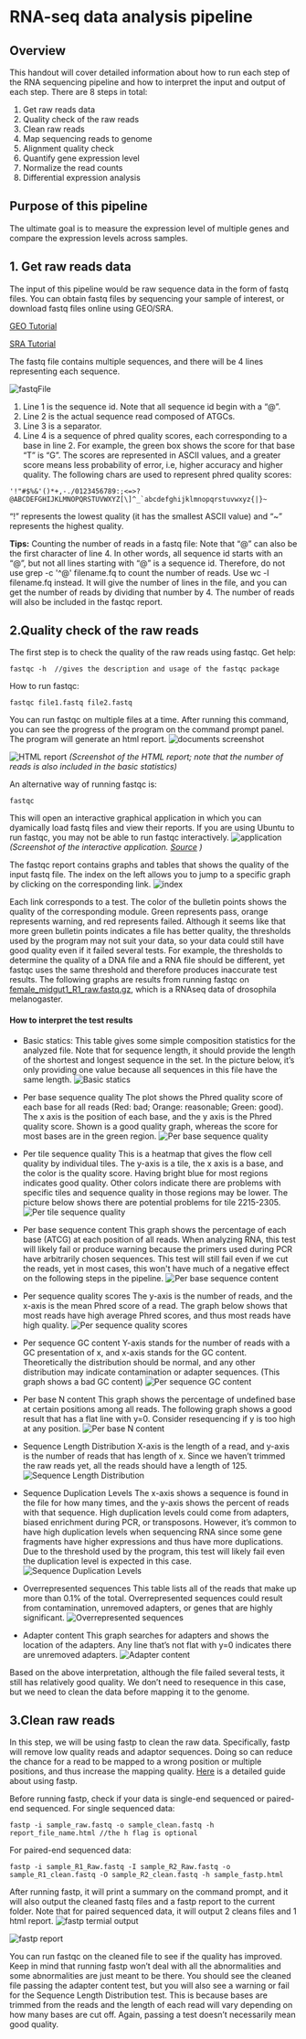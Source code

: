 # RNA-seq data analysis pipeline

## Overview
This handout will cover detailed information about how to run each step of the RNA sequencing pipeline and how to interpret the input and output of each step. There are 8 steps in total:
1. Get raw reads data
2. Quality check of the raw reads
3. Clean raw reads
4. Map sequencing reads to genome
5. Alignment quality check
6. Quantify gene expression level
7. Normalize the read counts
8. Differential expression analysis


## Purpose of this pipeline

The ultimate goal is to measure the expression level of multiple genes and compare the expression levels across samples.

## 1. Get raw reads data
The input of this pipeline would be raw sequence data in the form of fastq files. You can obtain fastq files by sequencing your sample of interest, or download fastq files online using GEO/SRA.

[GEO Tutorial](https://www.imm.ox.ac.uk/files/ccb/downloading_fastq_geo)

[SRA Tutorial](https://www.youtube.com/watch?v=JvifigTF4yY)

The fastq file contains multiple sequences, and there will be 4 lines representing each sequence.

![fastqFile](https://github.com/ZhiyiZhu0226/BENG183/blob/main/fastq.PNG)
1) Line 1 is the sequence id. Note that all sequence id begin with a “@”.
2) Line 2 is the actual sequence read composed of ATGCs.
3) Line 3 is a separator.
4) Line 4 is a sequence of phred quality scores, each corresponding to a base in line 2. For example, the green box shows the score for that base “T” is “G”. The scores are represented in ASCII values, and a greater score means less probability of error, i.e, higher accuracy and higher quality.
The following chars are used to represent phred quality scores:

 ``'!"#$%&'()*+,-./0123456789:;<=>?@ABCDEFGHIJKLMNOPQRSTUVWXYZ[\]^_`abcdefghijklmnopqrstuvwxyz{|}~``

“!” represents the lowest quality (it has the smallest ASCII value) and “~” represents the highest quality.

**Tips:**
Counting the number of reads in a fastq file: Note that “@” can also be the first character of line 4. In other words, all sequence id starts with an “@”, but not all lines starting with “@” is a sequence id. Therefore, do not use grep -c '^@' filename.fq to count the number of reads. Use wc -l filename.fq instead. It will give the number of lines in the file, and you can get the number of reads by dividing that number by 4. The number of reads will also be included in the fastqc report.

## 2.Quality check of the raw reads
The first step is to check the quality of the raw reads using fastqc.
Get help:

`fastqc -h	//gives the description and usage of the fastqc package`

How to run fastqc:

`fastqc file1.fastq file2.fastq`

You can run fastqc on multiple files at a time. After running this command, you can see the progress of the program on the command prompt panel. The program will generate an html report.
![documents screenshot](https://github.com/ZhiyiZhu0226/BENG183/blob/main/html%20report.PNG?raw=true)

![HTML report](https://github.com/ZhiyiZhu0226/BENG183/blob/main/fastqc-command%20line.PNG?raw=true)
_(Screenshot of the HTML report; note that the number of reads is also included in the basic statistics)_

An alternative way of running fastqc is:

`fastqc`

This will open an interactive graphical application in which you can dyamically load fastq files and view their reports. If you are using Ubuntu to run fastqc, you may not be able to run fastqc interactively.
![application](https://github.com/ZhiyiZhu0226/BENG183/blob/main/fastqc-interactive.png?raw=true)
_(Screenshot of the interactive application. [Source](https://www.bioinformatics.babraham.ac.uk/projects/fastqc/
) )_

The fastqc report contains graphs and tables that shows the quality of the input fastq file. The index on the left allows you to jump to a specific graph by clicking on the corresponding link.
![index](https://github.com/ZhiyiZhu0226/BENG183/blob/main/fastqc%20index.PNG?raw=true)

Each link corresponds to a test. The color of the bulletin points shows the quality of the corresponding module. Green represents pass, orange represents warning, and red represents failed. Although it seems like that more green bulletin points indicates a file has better quality, the thresholds used by the program may not suit your data, so your data could still have good quality even if it failed several tests. For example, the thresholds to determine the quality of a DNA file and a RNA file should be different, yet fastqc uses the same threshold and therefore produces inaccurate test results.
The following graphs are results from running fastqc on [female_midgut1_R1_raw.fastq.gz](http://sysbio.ucsd.edu/public/wenxingzhao/CourseFall2019/DS_raw/female_midgut1_R1_raw.fastq.gz), which is a RNAseq data of drosophila melanogaster.

#### How to interpret the test results
- Basic statics:
This table gives some simple composition statistics for the analyzed file. Note that for sequence length, it should provide the length of the shortest and longest sequence in the set. In the picture below, it’s only providing one value because all sequences in this file have the same length.
![Basic statics](https://github.com/ZhiyiZhu0226/BENG183/blob/main/basic%20statistics.PNG?raw=true)

- Per base sequence quality
The plot shows the Phred quality score of each base for all reads (Red: bad; Orange: reasonable; Green: good). The x axis is the position of each base, and the y axis is the Phred quality score. Shown is a good quality graph, whereas the score for most bases are in the green region.
![Per base sequence quality](https://github.com/ZhiyiZhu0226/BENG183/blob/main/Per%20base%20sequence%20quality.png?raw=true)

- Per tile sequence quality
This is a heatmap that gives the flow cell quality by individual tiles. The y-axis is a tile, the x axis is a base, and the color is the quality score. Having bright blue for most regions indicates good quality. Other colors indicate there are problems with specific tiles and sequence quality in those regions may be lower. The picture below shows there are potential problems for tile 2215-2305.
![Per tile sequence quality](https://github.com/ZhiyiZhu0226/BENG183/blob/main/Per%20tile%20sequence%20quality.png?raw=true)

- Per base sequence content
This graph shows the percentage of each base (ATCG) at each position of all reads. When analyzing RNA, this test will likely fail or produce warning because the primers used during PCR have arbitrarily chosen sequences. This test will still fail even if we cut the reads, yet in most cases, this won't have much of a negative effect on the following steps in the pipeline.
![Per base sequence content](https://github.com/ZhiyiZhu0226/BENG183/blob/main/Per%20base%20sequence%20content.png?raw=true)

- Per sequence quality scores
The y-axis is the number of reads, and the x-axis is the mean Phred score of a read. The graph below shows that most reads have high average Phred scores, and thus most reads have high quality.
![Per sequence quality scores](https://github.com/ZhiyiZhu0226/BENG183/blob/main/Per%20sequence%20quality%20scores.png?raw=true)

- Per sequence GC content
Y-axis stands for the number of reads with a GC presentation of x, and x-axis stands for the GC content. Theoretically the distribution should be normal, and any other distribution may indicate contamination or adapter sequences. (This graph shows a bad GC content)
![Per sequence GC content](https://github.com/ZhiyiZhu0226/BENG183/blob/main/Per%20sequence%20GC%20content.png?raw=true)

- Per base N content
This graph shows the percentage of undefined base at certain positions among all reads. The following graph shows a good result that has a flat line with y=0. Consider resequencing if y is too high at any position.
![Per base N content](https://github.com/ZhiyiZhu0226/BENG183/blob/main/Per%20base%20N%20content.png?raw=true)

- Sequence Length Distribution
X-axis is the length of a read, and y-axis is the number of reads that has length of x. Since we haven’t trimmed the raw reads yet, all the reads should have a length of 125.
![Sequence Length Distribution](https://github.com/ZhiyiZhu0226/BENG183/blob/main/Sequence%20Length%20Distribution.png?raw=true)

- Sequence Duplication Levels
The x-axis shows a sequence is found in the file for how many times, and the y-axis shows the percent of reads with that sequence. High duplication levels could come from adapters, biased enrichment during PCR, or transposons. However, it’s common to have high duplication levels when sequencing RNA since some gene fragments have higher expressions and thus have more duplications. Due to the threshold used by the program, this test will likely fail even the duplication level is expected in this case.
![Sequence Duplication Levels](https://github.com/ZhiyiZhu0226/BENG183/blob/main/sequence%20duplication%20levels.png?raw=true)

- Overrepresented sequences
This table lists all of the reads that make up more than 0.1% of the total. Overrepresented sequences could result from contamination, unremoved adapters, or genes that are highly significant.
![Overrepresented sequences](https://github.com/ZhiyiZhu0226/BENG183/blob/main/overrepresented%20sequences.PNG?raw=true)

- Adapter content
This graph searches for adapters and shows the location of the adapters. Any line that’s not flat with y=0 indicates there are unremoved adapters.
![Adapter content](https://github.com/ZhiyiZhu0226/BENG183/blob/main/adapter%20content.png?raw=true)

Based on the above interpretation, although the file failed several tests, it still has
relatively good quality. We don’t need to resequence in this case, but we need to clean the data before mapping it to the genome.

## 3.Clean raw reads

In this step, we will be using fastp to clean the raw data. Specifically, fastp will remove low quality reads and adaptor sequences. Doing so can reduce the chance for a read to be mapped to a wrong position or multiple positions, and thus increase the mapping quality.  [Here](https://github.com/OpenGene/fastp) is a detailed guide about using fastp.

Before running fastp, check if your data is single-end sequenced or paired-end sequenced.
For single sequenced data:

`fastp -i sample_raw.fastq -o sample_clean.fastq -h report_file_name.html //the h flag is optional`

For paired-end sequenced data:

`fastp -i sample_R1_Raw.fastq -I sample_R2_Raw.fastq -o sample_R1_clean.fastq -O sample_R2_clean.fastq -h sample_fastp.html`

After running fastp, it will print a summary on the command prompt, and it will also output the cleaned fastq files and a fastp report to the current folder. Note that for paired sequenced data, it will output 2 cleans files and 1 html report.
![fastp termial output](https://github.com/ZhiyiZhu0226/BENG183/blob/main/fastp%20temrial%20output.PNG?raw=true)

![fastp report](https://github.com/ZhiyiZhu0226/BENG183/blob/main/fastp%20report.PNG?raw=true)

You can run fastqc on the cleaned file to see if the quality has improved. Keep in mind that running fastp won’t deal with all the abnormalities and some abnormalities are just meant to be there. You should see the cleaned file passing the adapter content test, but you will also see a warning or fail for the Sequence Length Distribution test. This is because bases are trimmed from the reads and the length of each read will vary depending on how many bases are cut off. Again, passing a test doesn’t necessarily mean good quality.
